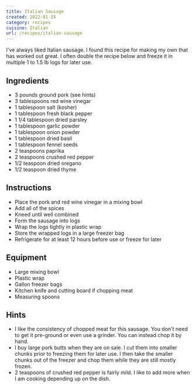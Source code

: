 ```yaml
---
title: Italian Sausage
created: 2022-01-25
category: recipes
cuisine: Italian
url: /recipes/italian-sausage
---
```


I've always liked Italian sausage. I found this recipe for making my own that has worked out great. I often double the recipe below and freeze it in multiple 1 to 1.5 lb logs for later use.

## Ingredients

- 3 pounds ground pork (see hints)
- 3 tablespoons red wine vinegar
- 1 tablespoon salt (kosher)
- 1 tablespoon fresh black pepper
- 1 1/4 tablespoon dried parsley
- 1 tablespoon garlic powder
- 1 tablespoon onion powder
- 1 tablespoon dried basil
- 1 tablespoon fennel seeds
- 2 teaspoons paprika
- 2 teaspoons crushed red pepper
- 1/2 teaspoon dried oregano
- 1/2 teaspoon dried thyme

## Instructions

- Place the pork and red wine vinegar in a mixing bowl
- Add all of the spices
- Kneed until well combined
- Form the sausage into logs
- Wrap the logs tightly in plastic wrap
- Store the wrapped logs in a large freezer bag
- Refrigerate for at least 12 hours before use or freeze for later

## Equipment

- Large mixing bowl
- Plastic wrap
- Gallon freezer bags
- Kitchen knife and cutting board if chopping meat
- Measuring spoons

## Hints

- I like the consistency of chopped meat for this sausage. You don't need to get it pre-ground or even use a grinder. You can instead chop it by hand.
- I buy large pork butts when they are on sale. I cut them into smaller chunks prior to freezing them for later use. I then take the smaller chunks out of the freezer and chop them while they are still mostly frozen.
- 2 teaspoons of crushed red pepper is fairly mild. I like to add more when I am cooking depending up on the dish.
